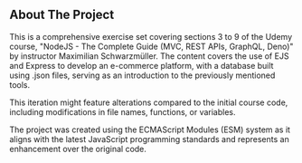 ## About The Project

This is a comprehensive exercise set covering sections 3 to 9 of the Udemy course, "NodeJS - The Complete Guide (MVC, REST APIs, GraphQL, Deno)" by instructor Maximilian Schwarzmüller. The content covers the use of EJS and Express to develop an e-commerce platform, with a database built using .json files, serving as an introduction to the previously mentioned tools.

This iteration might feature alterations compared to the initial course code, including modifications in file names, functions, or variables.

The project was created using the ECMAScript Modules (ESM) system as it aligns with the latest JavaScript programming standards and represents an enhancement over the original code.